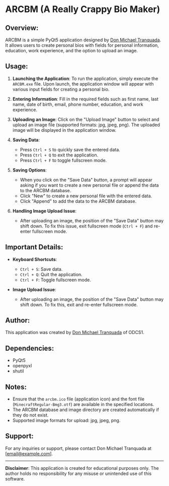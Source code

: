 # ARCBM (A Really Crappy Bio Maker)

## Overview:
ARCBM is a simple PyQt5 application designed by [Don Michael Tranquada](https://github.com/YanKuwada). It allows users to create personal bios with fields for personal information, education, work experience, and the option to upload an image.

## Usage:
1. **Launching the Application**: To run the application, simply execute the `ARCBM.exe` file. Upon launch, the application window will appear with various input fields for creating a personal bio.

2. **Entering Information**: Fill in the required fields such as first name, last name, date of birth, email, phone number, education, and work experience. 

3. **Uploading an Image**: Click on the "Upload Image" button to select and upload an image file (supported formats: jpg, jpeg, png). The uploaded image will be displayed in the application window.

4. **Saving Data**:
   - Press `Ctrl + S` to quickly save the entered data.
   - Press `Ctrl + Q` to exit the application.
   - Press `Ctrl + F` to toggle fullscreen mode.

5. **Saving Options**:
   - When you click on the "Save Data" button, a prompt will appear asking if you want to create a new personal file or append the data to the ARCBM database.
   - Click "New" to create a new personal file with the entered data.
   - Click "Append" to add the data to the ARCBM database.

6. **Handling Image Upload Issue**:
   - After uploading an image, the position of the "Save Data" button may shift down. To fix this issue, exit fullscreen mode (`Ctrl + F`) and re-enter fullscreen mode.

## Important Details:
- **Keyboard Shortcuts**:
  - `Ctrl + S`: Save data.
  - `Ctrl + Q`: Quit the application.
  - `Ctrl + F`: Toggle fullscreen mode.

- **Image Upload Issue**:
  - After uploading an image, the position of the "Save Data" button may shift down. To fix this, exit and re-enter fullscreen mode.

## Author:
This application was created by [Don Michael Tranquada](https://github.com/YanKuwada) of ODCS1.

## Dependencies:
- PyQt5
- openpyxl
- shutil

## Notes:
- Ensure that the `arcbm.ico` file (application icon) and the font file (`MinecraftRegular-Bmg3.otf`) are available in the specified locations.
- The ARCBM database and image directory are created automatically if they do not exist.
- Supported image formats for upload: jpg, jpeg, png.

## Support:
For any inquiries or support, please contact Don Michael Tranquada at [email@example.com].

---

**Disclaimer**: This application is created for educational purposes only. The author holds no responsibility for any misuse or unintended use of this software.
